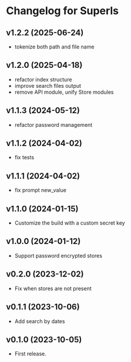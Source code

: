 # Changelog for Superls

## v1.2.2  (2025-06-24)
 * tokenize both path and file name

 ## v1.2.0  (2025-04-18)
 * refactor index structure
 * improve search files output
 * remove API module, unify Store modules

## v1.1.3  (2024-05-12)
 * refactor password management

## v1.1.2  (2024-04-02)
 * fix tests

## v1.1.1  (2024-04-02)
 * fix prompt new_value

## v1.1.0  (2024-01-15)

 * Customize the build with a custom secret key

## v1.0.0 (2024-01-12)

 * Support password encrypted stores 

## v0.2.0 (2023-12-02)

 * Fix when stores are not present

## v0.1.1 (2023-10-06)

 * Add search by dates

## v0.1.0 (2023-10-05)

  * First release.
